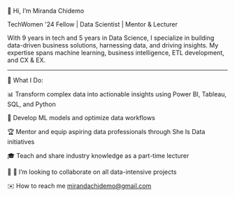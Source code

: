 👋 Hi, I’m Miranda Chidemo

TechWomen '24 Fellow | Data Scientist | Mentor & Lecturer

With 9 years in tech and 5 years in Data Science, I specialize in building data-driven business solutions, harnessing data, and driving insights. My expertise spans machine learning, business intelligence, ETL development, and CX & EX.
_______________________________________________________________________
🚀 What I Do:

📊 Transform complex data into actionable insights using Power BI, Tableau, SQL, and Python

🤖 Develop ML models and optimize data workflows

🏆 Mentor and equip aspiring data professionals through She Is Data initiatives

🎓 Teach and share industry knowledge as a part-time lecturer

🤝 💞️ I’m looking to collaborate on all data-intensive projects

✉️ How to reach me mirandachidemo@gmail.com

<!---
MirandaChidemo/MirandaChidemo is a ✨ special ✨ repository because its `README.md` (this file) appears on your GitHub profile.
You can click the Preview link to take a look at your changes.
--->
